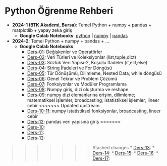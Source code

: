 # Python Öğrenme Rehberi 
* **2024-1 (BTK Akademi, Bursa)**: Temel Python + numpy + pandas + matplotlib + yapay zeka giriş
  * **Google Colab Notebooks**: [python](https://colab.research.google.com/drive/10HaIDEXXuCkB5rc3-a25IqS7ZiqfApd_?usp=sharing) | [numpy](https://colab.research.google.com/drive/1qh3UGb3Mhd4JPClIzoEsllU6QIpexMkE?usp=sharing) | [pandas](https://colab.research.google.com/drive/1b3nfbn2ceCUy_SJGj7-M7AXabSSeg9FS?usp=sharing)
* **2024-2**: Temel Python + numpy + pandas + ...
  * **Google Colab Notebooks**: 
    * [Ders-01](https://colab.research.google.com/drive/1ejPuC59knYz2XTG5Oz0YyGoCQcJb21wF?usp=sharing): Değişkenler ve Operatörler
    * [Ders-02](https://colab.research.google.com/drive/1jPWnHliiTnnAs5rkKiJcOBmn_RGYesdp?usp=sharing): Veri Türleri ve Koleksiyonlar (list,tuple,dict) 
    * [Ders-03](https://colab.research.google.com/drive/1Spu2jIsYuNlWl51SrXLXEHFcckBg2yT_?usp=sharing): Sözlük Veri Yapısı-2, Koşullu İfadeler (if,elif,else)
    * [Ders-04](https://colab.research.google.com/drive/1AOh-l3SWgQa4GVN7GYkYmkQYeMi3wqqD?usp=sharing): String İfadeleri ve For Döngüsü 
    * [Ders-05](https://colab.research.google.com/drive/1ofbULa10BzgBYZXiqHhJp4WocpDx2bD2?usp=sharing): Tür Dönüşümü, Dilimleme, Nested Data, while döngüsü
    * [Ders-06](https://colab.research.google.com/drive/18rNIAri7rNuncUGEl5kiztbFBQYVB_12?usp=sharing): Genel Tekrar ve Problem Çözümü
    * [Ders-07](https://colab.research.google.com/drive/1i646qkuKCE7WIf7VE76_NKKCZAlFWNjy?usp=sharing): Fonksiyonlar ve Modüler Programlama 
    * [Ders-08](https://colab.research.google.com/drive/1URoKgT0jWHg56aX88fq1iW6lqLqwBQ4y#scrollTo=51CPDG7AiXWl): Numpy giriş, dizi oluşturma ve reshape
    * [Ders-09](https://colab.research.google.com/drive/1XU9HTwyns9Apw9cCfFi6SXKcIz1IpYUu?usp=sharing): numpy dizi elemanlarına erişim, dilimleme; matematiksel işlemler, broadcasting; istatistiksel işlemler; lineer cebir
<<<<<<< Updated upstream
    * [Ders-10-11](https://colab.research.google.com/drive/1Jy9fxkbqv0V7ptZM0vj_6w51te2AOcEC): numpy istatistiksel fonksiyonlar, broadcasting, lineer cebir
    * [Ders-12](https://colab.research.google.com/drive/1eFYNxlYetNZxovw87PddxK14xm4m7OK6?usp=sharing): pandas veri yapısına giriş
=======
    * [Ders-10]():
    * [Ders-11]():
    * [Ders-12]():
>>>>>>> Stashed changes
    * [Ders-13]():
    * [Ders-14]():
    * [Ders-15]():
    * [Ders-16]():
    * [Ders-17]():
